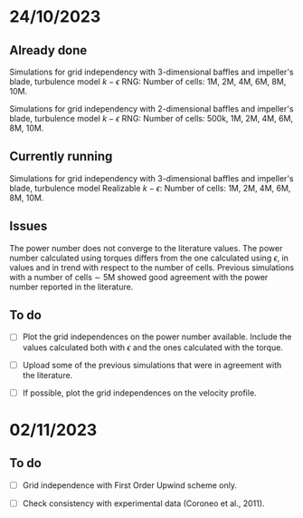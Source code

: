 # 24/10/2023

## Already done

Simulations for grid independency with 3-dimensional baffles and impeller's blade, turbulence model $k-\epsilon$ RNG:
Number of cells: 1M, 2M, 4M, 6M, 8M, 10M. 

Simulations for grid independency with 2-dimensional baffles and impeller's blade, turbulence model $k-\epsilon$ RNG:
Number of cells: 500k, 1M, 2M, 4M, 6M, 8M, 10M. 

## Currently running 

Simulations for grid independency with 3-dimensional baffles and impeller's blade, turbulence model Realizable $k-\epsilon$:
Number of cells: 1M, 2M, 4M, 6M, 8M, 10M. 

## Issues

The power number does not converge to the literature values. 
The power number calculated using torques differs from the one calculated using $\epsilon$, in values and in trend with respect to the number of cells.
Previous simulations with a number of cells $\sim$ 5M showed good agreement with the power number reported in the literature.

## To do

- [ ] Plot the grid independences on the power number available.
    Include the values calculated both with $\epsilon$ and the ones calculated with the torque.

- [ ] Upload some of the previous simulations that were in agreement with the literature.

- [ ] If possible, plot the grid independences on the velocity profile.

# 02/11/2023

## To do

- [ ] Grid independence with First Order Upwind scheme only.

- [ ] Check consistency with experimental data (Coroneo et al., 2011).
